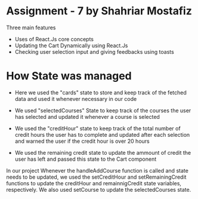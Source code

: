 # Assignment - 7 by Shahriar Mostafiz

Three main features

- Uses of React.Js core concepts
- Updating the Cart Dynamically using React.Js
- Checking user selection input and giving feedbacks using toasts

# How State was managed

- Here we used the "cards" state to store and keep track of the fetched data and used it whenever necessary in our code

- We used "selectedCourses" State to keep track of the courses the user has selected and updated it whenever a course is selected

- We used the "creditHour" state to keep track of the total number of credit hours the user has to complete and updated after each selection and warned the user if the credit hour is over 20 hours

- We used the remaining credit state to update the ammount of credit the user has left and passed this state to the Cart component

In our project Whenever the handleAddCourse function is called and state needs to be updated, we used the setCreditHour and setRemainingCredit functions to update the creditHour and remainnigCredit state variables, respectively. We also used setCourse to update the selectedCourses state.
